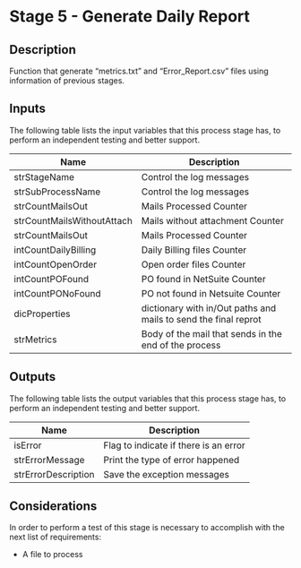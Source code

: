 # Stage 5 - Generate Daily Report


## Description 

Function that generate “metrics.txt” and “Error_Report.csv” files using information of previous stages. 

## Inputs


The following table lists the input variables that this process stage has, to perform an independent testing and better support.

| Name | Description |
| --- | ----------- |
| strStageName | Control the log messages|
| strSubProcessName | Control the log messages|
| strCountMailsOut | Mails Processed Counter|
| strCountMailsWithoutAttach | Mails without attachment Counter|
| strCountMailsOut | Mails Processed Counter|
| intCountDailyBilling | Daily Billing files Counter|
| intCountOpenOrder | Open order files Counter|
| intCountPOFound | PO found in NetSuite Counter|
| intCountPONoFound | PO not found in Netsuite Counter|
| dicProperties | dictionary with in/Out paths and mails to send the final reprot |
| strMetrics | Body of the mail that sends in the end of the process |



## Outputs


The following table lists the output variables that this process stage has, to perform an independent testing and better support.

| Name | Description |
| --- | ----------- |
| isError | Flag to indicate if there is an error |
| strErrorMessage | Print the type of error happened |
| strErrorDescription | Save the exception messages |


## Considerations

In order to perform a test of this stage is necessary to accomplish with the next list of requirements:

- A file to process 
